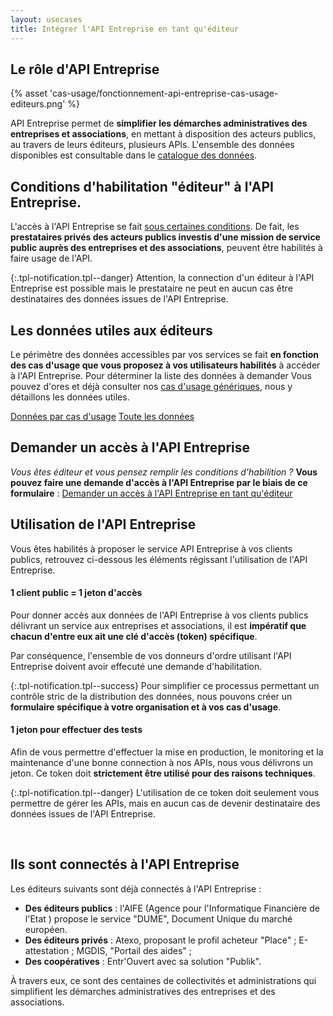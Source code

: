 ```yaml
---
layout: usecases
title: Intégrer l'API Entreprise en tant qu'éditeur
---
```


## Le rôle d'API Entreprise

{% asset 'cas-usage/fonctionnement-api-entreprise-cas-usage-editeurs.png' %}

API Entreprise permet de **simplifier les démarches administratives des entreprises et associations**, en mettant à disposition des acteurs publics, au travers de leurs éditeurs, plusieurs APIs. L'ensemble des données disponibles est consultable dans le [catalogue des données](https://entreprise.api.gouv.fr/catalogue/).

## Conditions d'habilitation "éditeur" à l'API Entreprise.

L'accès à l'API Entreprise se fait [sous certaines conditions](https://entreprise.api.gouv.fr/doc/#une-habilitation-instruite-par-la-dinum). De fait, les **prestataires privés des acteurs publics investis d'une mission de service public auprès des entreprises et des associations**, peuvent être habilités à faire usage de l'API.

{:.tpl-notification.tpl--danger}
Attention, la connection d'un éditeur à l'API Entreprise est possible mais le prestataire ne peut en aucun cas être destinataires des données issues de l'API Entreprise.

## Les données utiles aux éditeurs

Le périmètre des données accessibles par vos services se fait **en fonction des cas d'usage que vous proposez à vos utilisateurs habilités** à accéder à l'API Entreprise. 
Pour déterminer la liste des données à demander Vous pouvez d'ores et déjà consulter nos [cas d'usage génériques](https://entreprise.api.gouv.fr/cas_usage/), nous y détaillons les données utiles.

<a class="tpl-button tpl-button--primary" href="https://entreprise.api.gouv.fr/cas_usage/">Données par cas d'usage</a>   <a class="tpl-button tpl-button--alternate" href="https://entreprise.api.gouv.fr/catalogue/">Toute les données</a>

## Demander un accès à l'API Entreprise

*Vous êtes éditeur et vous pensez remplir les conditions d'habilition ?* **Vous pouvez faire une demande d'accès à l'API Entreprise par le biais de ce formulaire** :
<a class="tpl-button tpl-button--primary" href="href à remplir">Demander un accès à l'API Entreprise en tant qu'éditeur</a>


## Utilisation de l'API Entreprise

Vous êtes habilités à proposer le service API Entreprise à vos clients publics, retrouvez ci-dessous les éléments régissant l'utilisation de l'API Entreprise. 

#### 1 client public = 1 jeton d'accès

Pour donner accès aux données de l'API Entreprise à vos clients publics délivrant un service aux entreprises et associations, il est **impératif que chacun d'entre eux ait une clé d'accès (token) spécifique**.

Par conséquence, l'ensemble de vos donneurs d'ordre utilisant l'API Entreprise doivent avoir effecuté une demande d'habilitation.

{:.tpl-notification.tpl--success}
Pour simplifier ce processus permettant un contrôle stric de la distribution des données, nous pouvons créer un **formulaire spécifique à votre organisation et à vos cas d'usage**.    


#### 1 jeton pour effectuer des tests

Afin de vous permettre d'effectuer la mise en production, le monitoring et la maintenance d'une bonne connection à nos APIs, nous vous délivrons un jeton. Ce token doit **strictement être utilisé pour des raisons techniques**.

{:.tpl-notification.tpl--danger}
L'utilisation de ce token doit seulement vous permettre de gérer les APIs, mais en aucun cas de devenir destinataire des données issues de l'API Entreprise.


<br>

## Ils sont connectés à l'API Entreprise

Les éditeurs suivants sont déjà connectés à l'API Entreprise : 

- **Des éditeurs publics** : l'AIFE (Agence pour l'Informatique Financière de l'Etat ) propose le service "DUME", Document Unique du marché européen.
- **Des éditeurs privés** : Atexo, proposant le profil acheteur "Place" ; E-attestation ; MGDIS, "Portail des aides" ; 
- **Des coopératives** : Entr'Ouvert avec sa solution "Publik".

À travers eux, ce sont des centaines de collectivités et administrations qui simplifient les démarches administratives des entreprises et des associations.
<br>




